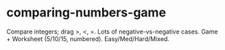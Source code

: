 # comparing-numbers-game
Compare integers; drag >, <, =. Lots of negative-vs-negative cases. Game + Worksheet (5/10/15, numbered). Easy/Med/Hard/Mixed.
